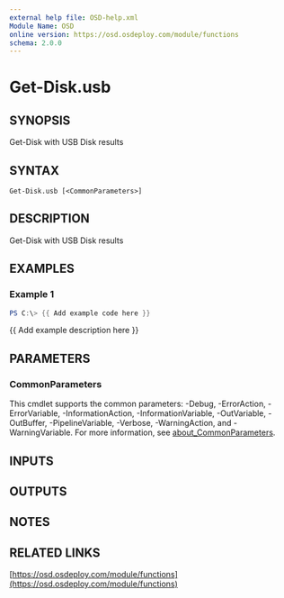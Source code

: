```yaml
---
external help file: OSD-help.xml
Module Name: OSD
online version: https://osd.osdeploy.com/module/functions
schema: 2.0.0
---
```


# Get-Disk.usb

## SYNOPSIS
Get-Disk with USB Disk results

## SYNTAX

```
Get-Disk.usb [<CommonParameters>]
```

## DESCRIPTION
Get-Disk with USB Disk results

## EXAMPLES

### Example 1
```powershell
PS C:\> {{ Add example code here }}
```

{{ Add example description here }}

## PARAMETERS

### CommonParameters
This cmdlet supports the common parameters: -Debug, -ErrorAction, -ErrorVariable, -InformationAction, -InformationVariable, -OutVariable, -OutBuffer, -PipelineVariable, -Verbose, -WarningAction, and -WarningVariable. For more information, see [about_CommonParameters](http://go.microsoft.com/fwlink/?LinkID=113216).

## INPUTS

## OUTPUTS

## NOTES

## RELATED LINKS

[https://osd.osdeploy.com/module/functions](https://osd.osdeploy.com/module/functions)

